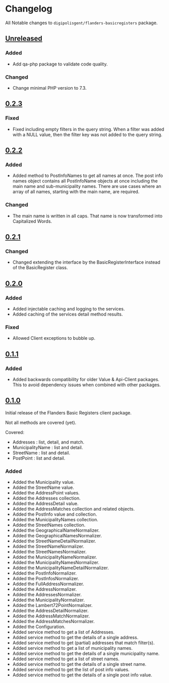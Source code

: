 # Changelog

All Notable changes to `digipolisgent/flanders-basicregisters` package.

## [Unreleased]

### Added

* Add qa-php package to validate code quality.

### Changed

* Change minimal PHP version to 7.3.

## [0.2.3]

### Fixed

* Fixed including empty filters in the query string.
  When a filter was added with a NULL value, then the filter key was not added
  to the query string.

## [0.2.2]

### Added

* Added method to PostInfoNames to get all names at once.
  The post info names object contains all PostInfoName objects at once
  including the main name and sub-municipality names. There are use cases
  where an array of all names, starting with the main name, are required.

### Changed

* The main name is written in all caps. That name is now transformed into
  Capitalized Words.

## [0.2.1]

### Changed

* Changed extending the interface by the BasicRegisterInterface instead of the
  BasicRegister class.

## [0.2.0]

### Added

* Added injectable caching and logging to the services.
* Added caching of the services detail method results.

### Fixed

* Allowed Client exceptions to bubble up.

## [0.1.1]

### Added

* Added backwards compatibility for older Value & Api-Client packages.
  This to avoid dependency issues when combined with other packages.

## [0.1.0]

Initial release of the Flanders Basic Registers client package.

Not all methods are covered (yet).

Covered:

* Addresses : list, detail, and match.
* MunicipalityName : list and detail.
* StreetName : list and detail.
* PostPoint : list and detail.

### Added

* Added the Municipality value.
* Added the StreetName value.
* Added the AddressPoint values.
* Added the Addresses collection.
* Added the AddressDetail value.
* Added the AddressMatches collection and related objects.
* Added the PostInfo value and collection.
* Added the MunicipalityNames collection.
* Added the StreetNames collection.
* Added the GeographicalNameNormalizer.
* Added the GeographicalNamesNormalizer.
* Added the StreetNameDetailNormalizer.
* Added the StreetNameNormalizer.
* Added the StreetNamesNormalizer.
* Added the MunicipalityNameNormalizer.
* Added the MunicipalityNamesNormalizer.
* Added the MunicipalityNameDetailNormalizer.
* Added the PostInfoNormalizer.
* Added the PostInfosNormalizer.
* Added the FullAddressNormalizer.
* Added the AddressNormalizer.
* Added the AddressesNormalizer.
* Added the MunicipalityNormalizer.
* Added the Lambert72PointNormalizer.
* Added the AddressDetailNormalizer.
* Added the AddressMatchNormalizer.
* Added the AddressMatchesNormalizer.
* Added the Configuration.
* Added service method to get a list of Addresses.
* Added service method to get the details of a single address.
* Added service method to get (partial) addresses that match filter(s).
* Added service method to get a list of municipality names.
* Added service method to get the details of a single municipality name.
* Added service method to get a list of street names.
* Added service method to get the details of a single street name.
* Added service method to get the list of post info values.
* Added service method to get the details of a single post info value.

[0.2.3]: https://github.com/district09/php_package_dg-flanders-basicregisters/compare/0.2.2...0.2.3
[0.2.2]: https://github.com/district09/php_package_dg-flanders-basicregisters/compare/0.2.1...0.2.2
[0.2.1]: https://github.com/district09/php_package_dg-flanders-basicregisters/compare/0.2.0...0.2.1
[0.2.0]: https://github.com/district09/php_package_dg-flanders-basicregisters/compare/0.1.1...0.2.0
[0.1.1]: https://github.com/district09/php_package_dg-flanders-basicregisters/compare/0.1.0...0.1.1
[0.1.0]: https://github.com/district09/php_package_dg-flanders-basicregisters/releases/tag/0.1.0
[Unreleased]: https://github.com/district09/php_package_dg-flanders-basicregisters/compare/main...develop
